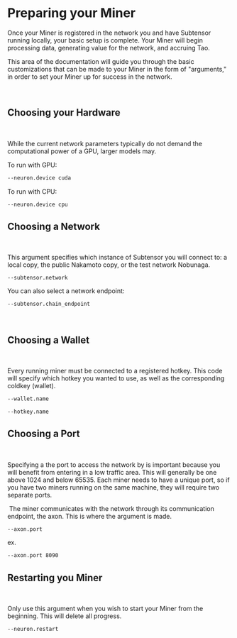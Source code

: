 # Preparing your Miner

Once your Miner is registered in the network you and have Subtensor running locally, your basic setup is complete. Your Miner will begin processing data, generating value for the network, and accruing Tao. 
​

This area of the documentation will guide you through the basic customizations that can be made to your Miner in the form of "arguments," in order to set your Miner up for success in the network.
 
​

## Choosing your Hardware
​

While the current network parameters typically do not demand the computational power of a GPU, larger models may. 
​

To run with GPU:


```bash
--neuron.device cuda
```


To run with CPU: 
```bash
--neuron.device cpu
 ```



## Choosing a Network 
​

This argument specifies which instance of Subtensor you will connect to: a local copy, the public Nakamoto copy, or the test network Nobunaga. 
​

```
--subtensor.network 
```


You can also select a network endpoint: 
​

```bash
--subtensor.chain_endpoint
```
​

## Choosing a Wallet 
​

Every running miner must be connected to a registered hotkey. This code will specify which hotkey you wanted to use, as well as the corresponding coldkey (wallet). 
​

```bash
--wallet.name 
```


```bash
--hotkey.name
```


## Choosing a Port 
​

Specifying a the port to access the network by is important because you will benefit from entering in a low traffic area. This will generally be one above 1024 and below 65535. Each miner needs to have a unique port, so if you have two miners running on the same machine, they will require two separate ports.
 
​
The miner communicates with the network through its communication endpoint, the axon. This is where the argument is made. 
​

```bash
--axon.port
```
​ex.
```bash
--axon.port 8090
```



## Restarting you Miner 
​

Only use this argument when you wish to start your Miner from the beginning. This will delete all progress. 
​

```bash
--neuron.restart
```
